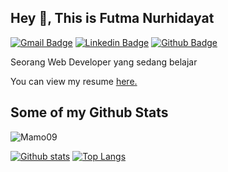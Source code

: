 
## Hey 👋, This is Futma Nurhidayat
[![Gmail Badge](https://img.shields.io/badge/-futmanurhidayat09@gmail.com-c14438?style=flat&logo=Gmail&logoColor=white&link=mailto:futmanurhidayat09@gmail.com)](mailto:futmanurhidayat09@gmail.com) 
[![Linkedin Badge](https://img.shields.io/badge/-futmanurhidayat-0072b1?style=flat&logo=Linkedin&logoColor=white&link=https://www.linkedin.com/in/futmanurhidayat/)](https://www.linkedin.com/in/futmanurhidayat/)   [![Github Badge](https://img.shields.io/badge/-Mamo09-grey?style=flat&logo=github&logoColor=white&link=https://github.com/Mamo09/)](https://www.github.com/Mamo09/) <p align='left'>Seorang Web Developer yang sedang belajar</p><p align='left'> You can view my resume <a href='https://drive.google.com/file/d/1Td_Koh8t6gFOkmbGWmesqBWryt_PZf-W/view?usp=sharing ' target=_blank><u>here</u>.</a></p>
## Some of my Github Stats
<p align=left> <img src=https://komarev.com/ghpvc/?username=Mamo09 alt=Mamo09 /> </p>

[![Github stats](https://github-readme-stats.vercel.app/api?username=Mamo09&show_icons=true&include_all_commits=true)](https://github.com/Mamo09/github-readme-stats)
[![Top Langs](https://github-readme-stats.vercel.app/api/top-langs/?username=Mamo09&layout=compact)](https://github.com/Mamo09/github-readme-stats)


